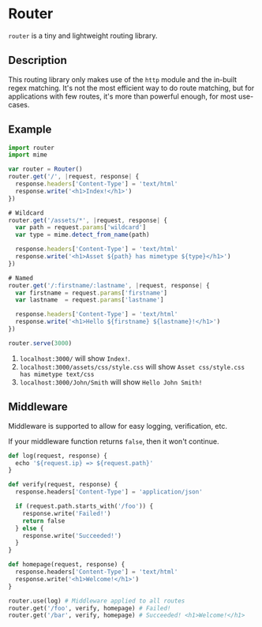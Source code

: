 # Router
`router` is a tiny and lightweight routing library.

## Description
This routing library only makes use of the `http` module and the in-built regex matching.
It's not the most efficient way to do route matching, but for applications with few routes, it's 
more than powerful enough, for most use-cases.

## Example
```javascript
import router
import mime

var router = Router()
router.get('/', |request, response| {
  response.headers['Content-Type'] = 'text/html'
  response.write('<h1>Index!</h1>')
})

# Wildcard
router.get('/assets/*', |request, response| {
  var path = request.params['wildcard']
  var type = mime.detect_from_name(path)

  response.headers['Content-Type'] = 'text/html'
  response.write('<h1>Asset ${path} has mimetype ${type}</h1>')
})

# Named
router.get('/:firstname/:lastname', |request, response| {
  var firstname = request.params['firstname']
  var lastname  = request.params['lastname']

  response.headers['Content-Type'] = 'text/html'
  response.write('<h1>Hello ${firstname} ${lastname}!</h1>')
})

router.serve(3000)
```

1. `localhost:3000/` will show `Index!`.
3. `localhost:3000/assets/css/style.css` will show `Asset css/style.css has mimetype text/css`
2. `localhost:3000/John/Smith` will show `Hello John Smith!`

## Middleware
Middleware is supported to allow for easy logging, verification, etc.

If your middleware function returns `false`, then it won't continue.
```python
def log(request, response) {
  echo '${request.ip} => ${request.path}'
}

def verify(request, response) {
  response.headers['Content-Type'] = 'application/json'

  if (request.path.starts_with('/foo')) {
    response.write('Failed!')
    return false
  } else {
    response.write('Succeeded!')
  }
}

def homepage(request, response) {
  response.headers['Content-Type'] = 'text/html'
  response.write('<h1>Welcome!</h1>')
}

router.use(log) # Middleware applied to all routes
router.get('/foo', verify, homepage) # Failed!
router.get('/bar', verify, homepage) # Succeeded! <h1>Welcome!</h1>
```
